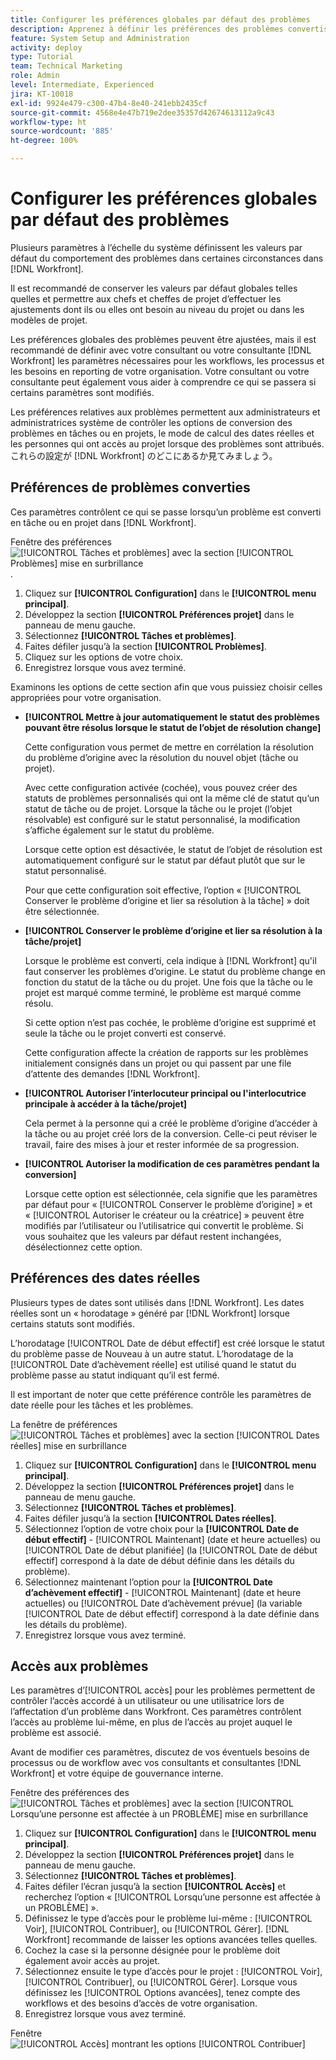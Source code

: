 ```yaml
---
title: Configurer les préférences globales par défaut des problèmes
description: Apprenez à définir les préférences des problèmes convertis, des dates réelles et de l’accès aux problèmes.
feature: System Setup and Administration
activity: deploy
type: Tutorial
team: Technical Marketing
role: Admin
level: Intermediate, Experienced
jira: KT-10018
exl-id: 9924e479-c300-47b4-8e40-241ebb2435cf
source-git-commit: 4568e4e47b719e2dee35357d42674613112a9c43
workflow-type: ht
source-wordcount: '885'
ht-degree: 100%

---
```


# Configurer les préférences globales par défaut des problèmes

Plusieurs paramètres à l’échelle du système définissent les valeurs par défaut du comportement des problèmes dans certaines circonstances dans [!DNL Workfront].

Il est recommandé de conserver les valeurs par défaut globales telles quelles et permettre aux chefs et cheffes de projet d’effectuer les ajustements dont ils ou elles ont besoin au niveau du projet ou dans les modèles de projet.

Les préférences globales des problèmes peuvent être ajustées, mais il est recommandé de définir avec votre consultant ou votre consultante [!DNL Workfront] les paramètres nécessaires pour les workflows, les processus et les besoins en reporting de votre organisation. Votre consultant ou votre consultante peut également vous aider à comprendre ce qui se passera si certains paramètres sont modifiés.

Les préférences relatives aux problèmes permettent aux administrateurs et administratrices système de contrôler les options de conversion des problèmes en tâches ou en projets, le mode de calcul des dates réelles et les personnes qui ont accès au projet lorsque des problèmes sont attribués. これらの設定が [!DNL Workfront] のどこにあるか見てみましょう。

## Préférences de problèmes converties

Ces paramètres contrôlent ce qui se passe lorsqu’un problème est converti en tâche ou en projet dans [!DNL Workfront].

Fenêtre des préférences ![[!UICONTROL Tâches et problèmes] avec la section [!UICONTROL Problèmes] mise en surbrillance](assets/admin-fund-issue-prefs-converting.png).

1. Cliquez sur **[!UICONTROL Configuration]** dans le **[!UICONTROL menu principal]**.
1. Développez la section **[!UICONTROL Préférences projet]** dans le panneau de menu gauche.
1. Sélectionnez **[!UICONTROL Tâches et problèmes]**.
1. Faites défiler jusqu’à la section **[!UICONTROL Problèmes]**.
1. Cliquez sur les options de votre choix.
1. Enregistrez lorsque vous avez terminé.

Examinons les options de cette section afin que vous puissiez choisir celles appropriées pour votre organisation.

* **[!UICONTROL Mettre à jour automatiquement le statut des problèmes pouvant être résolus lorsque le statut de l’objet de résolution change]**

  Cette configuration vous permet de mettre en corrélation la résolution du problème d’origine avec la résolution du nouvel objet (tâche ou projet).

  Avec cette configuration activée (cochée), vous pouvez créer des statuts de problèmes personnalisés qui ont la même clé de statut qu’un statut de tâche ou de projet. Lorsque la tâche ou le projet (l’objet résolvable) est configuré sur le statut personnalisé, la modification s’affiche également sur le statut du problème.

  Lorsque cette option est désactivée, le statut de l’objet de résolution est automatiquement configuré sur le statut par défaut plutôt que sur le statut personnalisé.

  Pour que cette configuration soit effective, l’option « [!UICONTROL Conserver le problème d’origine et lier sa résolution à la tâche] » doit être sélectionnée.

* **[!UICONTROL Conserver le problème d’origine et lier sa résolution à la tâche/projet]**

  Lorsque le problème est converti, cela indique à [!DNL Workfront] qu&#39;il faut conserver les problèmes d’origine. Le statut du problème change en fonction du statut de la tâche ou du projet. Une fois que la tâche ou le projet est marqué comme terminé, le problème est marqué comme résolu.

  Si cette option n’est pas cochée, le problème d’origine est supprimé et seule la tâche ou le projet converti est conservé.

  Cette configuration affecte la création de rapports sur les problèmes initialement consignés dans un projet ou qui passent par une file d’attente des demandes [!DNL Workfront].

* **[!UICONTROL Autoriser l’interlocuteur principal ou l&#39;interlocutrice principale à accéder à la tâche/projet]**

  Cela permet à la personne qui a créé le problème d’origine d’accéder à la tâche ou au projet créé lors de la conversion. Celle-ci peut réviser le travail, faire des mises à jour et rester informée de sa progression.

* **[!UICONTROL Autoriser la modification de ces paramètres pendant la conversion]**

  Lorsque cette option est sélectionnée, cela signifie que les paramètres par défaut pour « [!UICONTROL Conserver le problème d’origine] » et « [!UICONTROL Autoriser le créateur ou la créatrice] » peuvent être modifiés par l’utilisateur ou l’utilisatrice qui convertit le problème. Si vous souhaitez que les valeurs par défaut restent inchangées, désélectionnez cette option.

<!--
learn more URLs
Configure system-wide task and issue preferences
Issue statuses
Create and customize system-wide statuses
-->

## Préférences des dates réelles

Plusieurs types de dates sont utilisés dans [!DNL Workfront]. Les dates réelles sont un « horodatage » généré par [!DNL Workfront] lorsque certains statuts sont modifiés.

L’horodatage [!UICONTROL Date de début effectif] est créé lorsque le statut du problème passe de Nouveau à un autre statut. L’horodatage de la [!UICONTROL Date d’achèvement réelle] est utilisé quand le statut du problème passe au statut indiquant qu’il est fermé.

Il est important de noter que cette préférence contrôle les paramètres de date réelle pour les tâches et les problèmes.

La fenêtre de préférences ![[!UICONTROL Tâches et problèmes] avec la section [!UICONTROL Dates réelles] mise en surbrillance](assets/admin-fund-issue-prefs-actual-dates.png)

1. Cliquez sur **[!UICONTROL Configuration]** dans le **[!UICONTROL menu principal]**.
1. Développez la section **[!UICONTROL Préférences projet]** dans le panneau de menu gauche.
1. Sélectionnez **[!UICONTROL Tâches et problèmes]**.
1. Faites défiler jusqu’à la section **[!UICONTROL Dates réelles]**.
1. Sélectionnez l’option de votre choix pour la **[!UICONTROL Date de début effectif]** - [!UICONTROL Maintenant] (date et heure actuelles) ou [!UICONTROL Date de début planifiée] (la [!UICONTROL Date de début effectif] correspond à la date de début définie dans les détails du problème).
1. Sélectionnez maintenant l’option pour la **[!UICONTROL Date d’achèvement effectif]** - [!UICONTROL Maintenant] (date et heure actuelles) ou [!UICONTROL Date d’achèvement prévue] (la variable [!UICONTROL Date de début effectif] correspond à la date définie dans les détails du problème).
1. Enregistrez lorsque vous avez terminé.


<!--
learn more URLs
Definitions for the project, task, and issue dates within Workfront
Configure system-wide task and issue preferences
-->

## Accès aux problèmes

Les paramètres d’[!UICONTROL accès] pour les problèmes permettent de contrôler l’accès accordé à un utilisateur ou une utilisatrice lors de l’affectation d’un problème dans Workfront. Ces paramètres contrôlent l’accès au problème lui-même, en plus de l’accès au projet auquel le problème est associé.

Avant de modifier ces paramètres, discutez de vos éventuels besoins de processus ou de workflow avec vos consultants et consultantes [!DNL Workfront] et votre équipe de gouvernance interne.

Fenêtre des préférences des ![[!UICONTROL Tâches et problèmes] avec la section [!UICONTROL Lorsqu’une personne est affectée à un PROBLÈME] mise en surbrillance](assets/admin-fund-issue-prefs-access-1.png)

1. Cliquez sur **[!UICONTROL Configuration]** dans le **[!UICONTROL menu principal]**.
1. Développez la section **[!UICONTROL Préférences projet]** dans le panneau de menu gauche.
1. Sélectionnez **[!UICONTROL Tâches et problèmes]**.
1. Faites défiler l’écran jusqu’à la section **[!UICONTROL Accès]** et recherchez l’option « [!UICONTROL Lorsqu’une personne est affectée à un PROBLÈME] ».
1. Définissez le type d’accès pour le problème lui-même : [!UICONTROL Voir], [!UICONTROL Contribuer], ou [!UICONTROL Gérer]. [!DNL Workfront] recommande de laisser les options avancées telles quelles.
1. Cochez la case si la personne désignée pour le problème doit également avoir accès au projet.
1. Sélectionnez ensuite le type d’accès pour le projet : [!UICONTROL Voir], [!UICONTROL Contribuer], ou [!UICONTROL Gérer]. Lorsque vous définissez les [!UICONTROL Options avancées], tenez compte des workflows et des besoins d’accès de votre organisation.
1. Enregistrez lorsque vous avez terminé.

Fenêtre ![[!UICONTROL Accès] montrant les options [!UICONTROL Contribuer]](assets/admin-fund-issue-prefs-access-2.png)

<!--
learn more URLs
Configure system-wide task and issue preferences
Grant access to issues
-->
